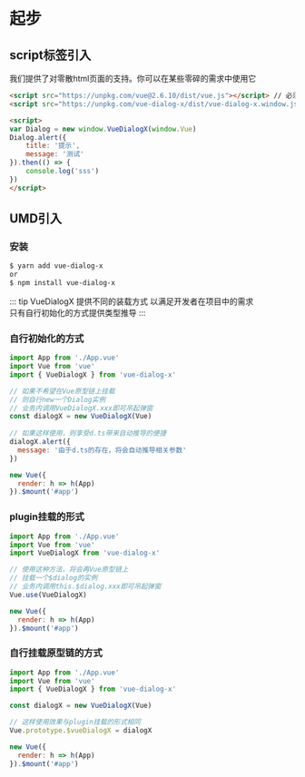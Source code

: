 <script>
export default {
  mounted () {
    (adsbygoogle = window.adsbygoogle || []).push({
      google_ad_client: "ca-pub-6177820902567416",
      enable_page_level_ads: true
    });
  }
}
</script>
# 起步

## script标签引入
我们提供了对零散html页面的支持。你可以在某些零碎的需求中使用它

``` html
<script src="https://unpkg.com/vue@2.6.10/dist/vue.js"></script> // 必须先引入vuejs
<script src="https://unpkg.com/vue-dialog-x/dist/vue-dialog-x.window.js"></script> // 推荐引入确定的版本

<script>
var Dialog = new window.VueDialogX(window.Vue)
Dialog.alert({
    title: '提示',
    message: '测试'
}).then(() => {
    console.log('sss')
})
</script>
```

## UMD引入

### 安装

``` sh
$ yarn add vue-dialog-x
or
$ npm install vue-dialog-x
```

::: tip
VueDialogX 提供不同的装载方式 以满足开发者在项目中的需求  
只有自行初始化的方式提供类型推导
:::

### 自行初始化的方式
``` js
import App from './App.vue'
import Vue from 'vue'
import { VueDialogX } from 'vue-dialog-x'

// 如果不希望在Vue原型链上挂载
// 则自行new一个Dialog实例
// 业务内调用VueDialogX.xxx即可吊起弹窗
const dialogX = new VueDialogX(Vue)
 
// 如果这样使用，则享受d.ts带来自动推导的便捷
dialogX.alert({
  message: '由于d.ts的存在，将会自动推导相关参数'
})

new Vue({
  render: h => h(App)
}).$mount('#app')
```

### plugin挂载的形式
``` js
import App from './App.vue'
import Vue from 'vue'
import VueDialogX from 'vue-dialog-x'

// 使用这种方法，将会再Vue原型链上
// 挂载一个$dialog的实例
// 业务内调用this.$dialog.xxx即可吊起弹窗
Vue.use(VueDialogX)

new Vue({
  render: h => h(App)
}).$mount('#app')
```

### 自行挂载原型链的方式
``` js
import App from './App.vue'
import Vue from 'vue'
import { VueDialogX } from 'vue-dialog-x'

const dialogX = new VueDialogX(Vue)

// 这样使用效果与plugin挂载的形式相同
Vue.prototype.$vueDialogX = dialogX

new Vue({
  render: h => h(App)
}).$mount('#app')
```
